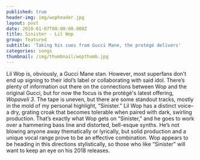 ```yaml
---
published: true
header-img: img/wopheader.jpg
layout: post
date: 2018-01-07T00:00:00.000Z
title: Sinister - Lil Wop
group: featured
subtitle: 'Taking his cues from Gucci Mane, the protégé delivers'
categories: songs
thumbnail: /img/thumbnail/wopthumb.jpg
---
```

<p class="p1">Lil Wop is, obviously, a Gucci Mane stan. However, most superfans don&rsquo;t end up signing to their idol&rsquo;s label or collaborating with said idol. There&rsquo;s plenty of information out there on the connections between Wop and the original Gucci, but for now the focus is the prot&eacute;g&eacute;'s latest offering, <em>Wopaveli 3</em>. The tape is uneven, but there are some standout tracks, mostly in the mold of my personal highlight, &ldquo;Sinister.&rdquo; Lil Wop has a distinct voice&ndash;a dry, grating croak that becomes tolerable when paired with dark, swirling production. That&rsquo;s exactly what Wop gets on &ldquo;Sinister,&rdquo; and he goes to work over a hammering bass line and distorted, bell-esque synths. He&rsquo;s not blowing anyone away thematically or lyrically, but solid production and a unique vocal range prove to be an effective combination. Wop appears to be heading in this directions stylistically, so those who like &ldquo;Sinister&rdquo; will want to keep an eye on his 2018 releases.</p>
